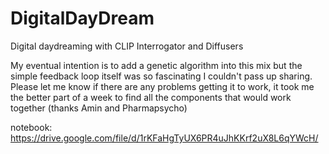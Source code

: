 # DigitalDayDream
Digital daydreaming with CLIP Interrogator and Diffusers

My eventual intention is to add a genetic algorithm into this mix but the simple feedback loop itself was so fascinating I couldn't pass up sharing. Please let me know if there are any problems getting it to work, it took me the better part of a week to find all the components that would work together (thanks Amin and Pharmapsycho) 

notebook: https://drive.google.com/file/d/1rKFaHgTyUX6PR4uJhKKrf2uX8L6qYWcH/
